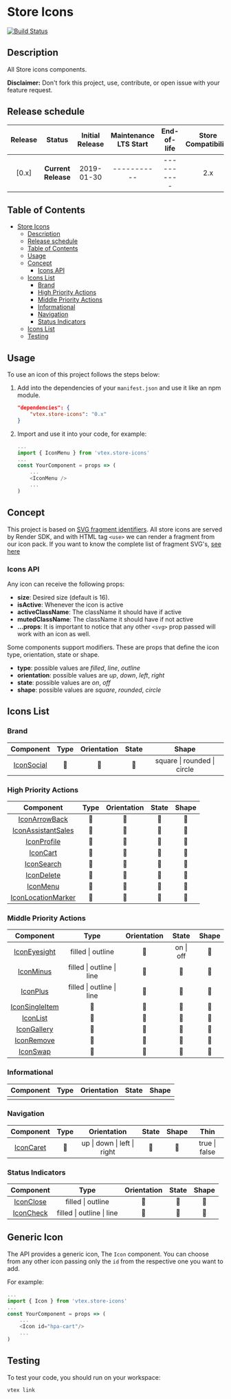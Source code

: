 # Store Icons

[![Build Status](https://travis-ci.org/vtex-apps/store-icons.svg?branch=master)](https://travis-ci.org/vtex-apps/store-icons)

## Description

All Store icons components.

**Disclaimer:** Don't fork this project, use, contribute, or open issue with your feature request.

## Release schedule

| Release |       Status        | Initial Release | Maintenance LTS Start | End-of-life | Store Compatibility |
| :-----: | :-----------------: | :-------------: | :-------------------: | :---------: | :-----------------: |
|  [0.x]  | **Current Release** |   2019-01-30    |      -----------      | ----------  |         2.x         |

## Table of Contents

- [Store Icons](#store-icons)
  - [Description](#description)
  - [Release schedule](#release-schedule)
  - [Table of Contents](#table-of-contents)
  - [Usage](#usage)
  - [Concept](#concept)
    - [Icons API](#icons-api)
  - [Icons List](#icons-list)
    - [Brand](#brand)
    - [High Priority Actions](#high-priority-actions)
    - [Middle Priority Actions](#middle-priority-actions)
    - [Informational](#informational)
    - [Navigation](#navigation)
    - [Status Indicators](#status-indicators)
  - [Icons List](#generic-icon)
  - [Testing](#testing)

## Usage

To use an icon of this project follows the steps below:

1. Add into the dependencies of your `manifest.json` and use it like an npm module.

   ```json
   "dependencies": {
       "vtex.store-icons": "0.x"
   }
   ```

2. Import and use it into your code, for example:
   ```js
   ...
   import { IconMenu } from 'vtex.store-icons'
   ...
   const YourComponent = props => (
       ...
       <IconMenu />
       ...
   )
   ```

## Concept

This project is based on [SVG fragment identifiers](https://css-tricks.com/svg-fragment-identifiers-work/). All store icons are served by Render SDK, and with HTML tag `<use>` we can render a fragment from our icon pack. If you want to know the complete list of fragment SVG's, [see here](https://github.com/vtex-apps/store-icons/blob/master/ICONPACK.md)

### Icons API

Any icon can receive the following props:

- **size**: Desired size (default is 16).
- **isActive**: Whenever the icon is active
- **activeClassName**: The className it should have if active
- **mutedClassName**: The className it should have if not active
- **...props**: It is important to notice that any other `<svg>` prop passed will work with an icon as well.

Some components support modifiers. These are props that define the icon type, orientation, state or shape.

- **type**: possible values are _filled_, _line_, _outline_
- **orientation**: possible values are _up_, _down_, _left_, _right_
- **state**: possible values are _on_, _off_
- **shape**: possible values are _square_, _rounded_, _circle_

## Icons List

### Brand

|                                          Component                                           | Type | Orientation | State |            Shape            |
| :------------------------------------------------------------------------------------------: | :--: | :---------: | :---: | :-------------------------: |
| [IconSocial](https://github.com/vtex-apps/store-icons/blob/feature/docs/react/IconSocial.js) |  🚫  |     🚫      |  🚫   | square \| rounded \| circle |

### High Priority Actions

|                                                  Component                                                   | Type | Orientation | State | Shape |
| :----------------------------------------------------------------------------------------------------------: | :--: | :---------: | :---: | :---: |
|      [IconArrowBack](https://github.com/vtex-apps/store-icons/blob/feature/docs/react/IconArrowBack.js)      |  🚫  |     🚫      |  🚫   |  🚫   |
| [IconAssistantSales](https://github.com/vtex-apps/store-icons/blob/feature/docs/react/IconAssistantSales.js) |  🚫  |     🚫      |  🚫   |  🚫   |
|        [IconProfile](https://github.com/vtex-apps/store-icons/blob/feature/docs/react/IconProfile.js)        |  🚫  |     🚫      |  🚫   |  🚫   |
|           [IconCart](https://github.com/vtex-apps/store-icons/blob/feature/docs/react/IconCart.js)           |  🚫  |     🚫      |  🚫   |  🚫   |
|         [IconSearch](https://github.com/vtex-apps/store-icons/blob/feature/docs/react/IconSearch.js)         |  🚫  |     🚫      |  🚫   |  🚫   |
|         [IconDelete](https://github.com/vtex-apps/store-icons/blob/feature/docs/react/IconDelete.js)         |  🚫  |     🚫      |  🚫   |  🚫   |
|           [IconMenu](https://github.com/vtex-apps/store-icons/blob/feature/docs/react/IconMenu.js)           |  🚫  |     🚫      |  🚫   |  🚫   |
| [IconLocationMarker](https://github.com/vtex-apps/store-icons/blob/feature/docs/react/IconLocationMarker.js) |  🚫  |     🚫      |  🚫   |  🚫   |

### Middle Priority Actions

|                                              Component                                               |           Type            | Orientation |   State   | Shape |
| :--------------------------------------------------------------------------------------------------: | :-----------------------: | :---------: | :-------: | :---: |
|   [IconEyesight](https://github.com/vtex-apps/store-icons/blob/feature/docs/react/IconEyesight.js)   |     filled \| outline     |     🚫      | on \| off |  🚫   |
|      [IconMinus](https://github.com/vtex-apps/store-icons/blob/feature/docs/react/IconMinus.js)      | filled \| outline \| line |     🚫      |    🚫     |  🚫   |
|       [IconPlus](https://github.com/vtex-apps/store-icons/blob/feature/docs/react/IconPlus.js)       | filled \| outline \| line |     🚫      |    🚫     |  🚫   |
| [IconSingleItem](https://github.com/vtex-apps/store-icons/blob/feature/docs/react/IconSingleItem.js) |            🚫             |     🚫      |    🚫     |  🚫   |
|       [IconList](https://github.com/vtex-apps/store-icons/blob/feature/docs/react/IconList.js)       |            🚫             |     🚫      |    🚫     |  🚫   |
|    [IconGallery](https://github.com/vtex-apps/store-icons/blob/feature/docs/react/IconGallery.js)    |            🚫             |     🚫      |    🚫     |  🚫   |
|     [IconRemove](https://github.com/vtex-apps/store-icons/blob/feature/docs/react/IconRemove.js)     |            🚫             |     🚫      |    🚫     |  🚫   |
|       [IconSwap](https://github.com/vtex-apps/store-icons/blob/feature/docs/react/IconSwap.js)       |            🚫             |     🚫      |    🚫     |  🚫   |

### Informational

| Component | Type | Orientation | State | Shape |
| :-------: | :--: | :---------: | :---: | :---: |
|           |      |             |

### Navigation

|                                         Component                                          | Type |         Orientation         | State | Shape |     Thin      |
| :----------------------------------------------------------------------------------------: | :--: | :-------------------------: | :---: | :---: | :-----------: |
| [IconCaret](https://github.com/vtex-apps/store-icons/blob/feature/docs/react/IconCaret.js) |  🚫  | up \| down \| left \| right |  🚫   |  🚫   | true \| false |

### Status Indicators

|                                         Component                                          |           Type            | Orientation | State | Shape |
| :----------------------------------------------------------------------------------------: | :-----------------------: | :---------: | :---: | :---: |
| [IconClose](https://github.com/vtex-apps/store-icons/blob/feature/docs/react/IconClose.js) |     filled \| outline     |     🚫      |  🚫   |  🚫   |
| [IconCheck](https://github.com/vtex-apps/store-icons/blob/feature/docs/react/IconCheck.js) | filled \| outline \| line |     🚫      |  🚫   |  🚫   |

## Generic Icon

The API provides a generic icon, The `Icon` component. You can choose from any other icon passing only the `id` from the respective one you want to add.

For example:

```js
...
import { Icon } from 'vtex.store-icons'
...
const YourComponent = props => (
    ...
    <Icon id="hpa-cart"/>
    ...
)
```

## Testing

To test your code, you should run on your workspace:

```sh
vtex link
```
